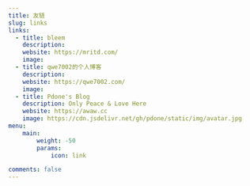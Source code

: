 ```yaml
---
title: 友链
slug: links
links:
  - title: bleem
    description: 
    website: https://mritd.com/
    image: 
  - title: qwe7002的个人博客
    description: 
    website: https://qwe7002.com/
    image:
  - title: Pdone's Blog
    description: Only Peace & Love Here
    website: https://awaw.cc
    image: https://cdn.jsdelivr.net/gh/pdone/static/img/avatar.jpg
menu:
    main: 
        weight: -50
        params:
            icon: link

comments: false
---
```

